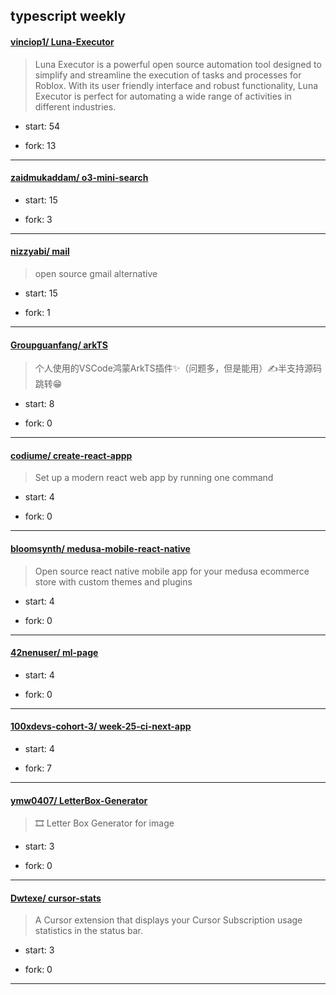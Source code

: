 ## typescript weekly

#### [vinciop1/ Luna-Executor](https://github.com/vinciop1/Luna-Executor)
>  Luna Executor is a powerful open source automation tool designed to simplify and streamline the execution of tasks and processes for Roblox. With its user friendly interface and robust functionality, Luna Executor is perfect for automating a wide range of activities in different industries.
+ start: 54
+ fork: 13
---
#### [zaidmukaddam/ o3-mini-search](https://github.com/zaidmukaddam/o3-mini-search)
>  
+ start: 15
+ fork: 3
---
#### [nizzyabi/ mail](https://github.com/nizzyabi/mail)
>  open source gmail alternative
+ start: 15
+ fork: 1
---
#### [Groupguanfang/ arkTS](https://github.com/Groupguanfang/arkTS)
>  个人使用的VSCode鸿蒙ArkTS插件✨（问题多，但是能用）✍️半支持源码跳转😁
+ start: 8
+ fork: 0
---
#### [codiume/ create-react-appp](https://github.com/codiume/create-react-appp)
>  Set up a modern react web app by running one command
+ start: 4
+ fork: 0
---
#### [bloomsynth/ medusa-mobile-react-native](https://github.com/bloomsynth/medusa-mobile-react-native)
>  Open source react native mobile app for your medusa ecommerce store with custom themes and plugins
+ start: 4
+ fork: 0
---
#### [42nenuser/ ml-page](https://github.com/42nenuser/ml-page)
>  
+ start: 4
+ fork: 0
---
#### [100xdevs-cohort-3/ week-25-ci-next-app](https://github.com/100xdevs-cohort-3/week-25-ci-next-app)
>  
+ start: 4
+ fork: 7
---
#### [ymw0407/ LetterBox-Generator](https://github.com/ymw0407/LetterBox-Generator)
>  🎞️ Letter Box Generator for image
+ start: 3
+ fork: 0
---
#### [Dwtexe/ cursor-stats](https://github.com/Dwtexe/cursor-stats)
>  A Cursor extension that displays your Cursor Subscription usage statistics in the status bar.
+ start: 3
+ fork: 0
---